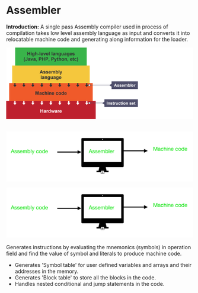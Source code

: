 # Assembler

**Introduction:**  A single pass Assembly compiler used in process of compilation takes low level assembly language as input and converts it into relocatable machine code and generating along information for the loader.
<p align="center">
  <img src="https://github.com/ganapathi7869/projects/blob/main/cpp/assembler/resources/stages.png" alt=""/>
</p>
<br/>
<img src="https://github.com/ganapathi7869/projects/blob/main/cpp/assembler/resources/assembler.png" alt=""/>
<p align="center">
  <img src="https://github.com/ganapathi7869/projects/blob/main/cpp/assembler/resources/assembler.png" alt=""/>
</p>

Generates instructions by evaluating the mnemonics (symbols) in operation field and find the value of symbol and literals to produce machine code.

 - Generates 'Symbol table' for user defined variables and arrays and their addresses in the memory.
 - Generates 'Block table' to store all the blocks in the code.
 - Handles nested conditional and jump statements in the code.
